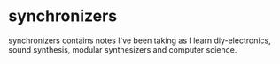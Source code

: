 # synchronizers
synchronizers contains notes I've been taking as I learn diy-electronics, sound synthesis, modular synthesizers and computer science.